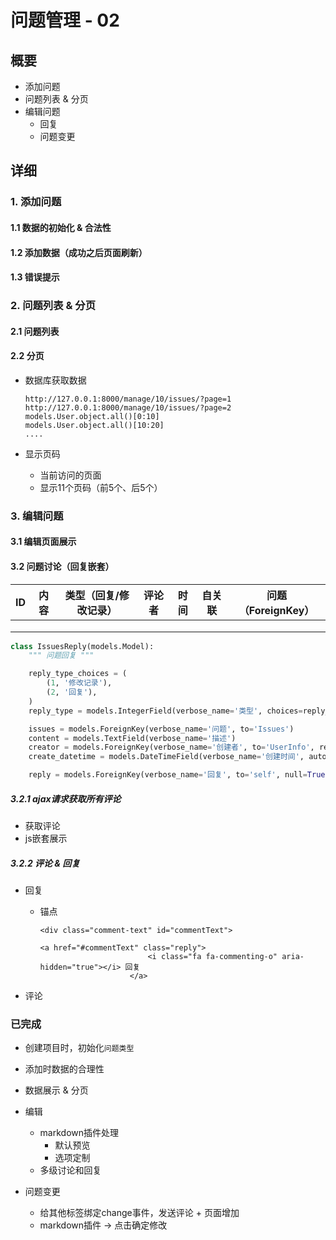 # 问题管理 - 02

## 概要

- 添加问题
- 问题列表 & 分页
- 编辑问题
  - 回复
  - 问题变更

## 详细

### 1. 添加问题

#### 1.1 数据的初始化 & 合法性

#### 1.2 添加数据（成功之后页面刷新）

#### 1.3 错误提示

### 2. 问题列表 & 分页

#### 2.1 问题列表

#### 2.2 分页

- 数据库获取数据

  ```
  http://127.0.0.1:8000/manage/10/issues/?page=1
  http://127.0.0.1:8000/manage/10/issues/?page=2
  models.User.object.all()[0:10]
  models.User.object.all()[10:20]
  ....
  ```

- 显示页码

  - 当前访问的页面
  - 显示11个页码（前5个、后5个）



### 3. 编辑问题

#### 3.1 编辑页面展示

#### 3.2 问题讨论（回复嵌套）

| ID   | 内容 | 类型（回复/修改记录） | 评论者 | 时间 | 自关联 | 问题（ForeignKey） |
| ---- | ---- | --------------------- | ------ | ---- | ------ | ------------------ |
|      |      |                       |        |      |        |                    |
|      |      |                       |        |      |        |                    |
|      |      |                       |        |      |        |                    |

```python
class IssuesReply(models.Model):
    """ 问题回复 """

    reply_type_choices = (
        (1, '修改记录'),
        (2, '回复'),
    )
    reply_type = models.IntegerField(verbose_name='类型', choices=reply_type_choices)

    issues = models.ForeignKey(verbose_name='问题', to='Issues')
    content = models.TextField(verbose_name='描述')
    creator = models.ForeignKey(verbose_name='创建者', to='UserInfo', related_name='create_reply')
    create_datetime = models.DateTimeField(verbose_name='创建时间', auto_now_add=True)

    reply = models.ForeignKey(verbose_name='回复', to='self', null=True, blank=True)
```

##### 3.2.1  ajax请求获取所有评论

- 获取评论
- js嵌套展示

##### 3.2.2 评论 & 回复

- 回复

  - 锚点

    ```
    <div class="comment-text" id="commentText">
    
    <a href="#commentText" class="reply">
                            <i class="fa fa-commenting-o" aria-hidden="true"></i> 回复
                        </a>
    ```

- 评论









### 已完成

- 创建项目时，初始化`问题类型`

- 添加时数据的合理性
- 数据展示 & 分页
- 编辑
  - markdown插件处理
    - 默认预览
    - 选项定制
  - 多级讨论和回复
- 问题变更
  - 给其他标签绑定change事件，发送评论 + 页面增加
  - markdown插件 -> 点击确定修改